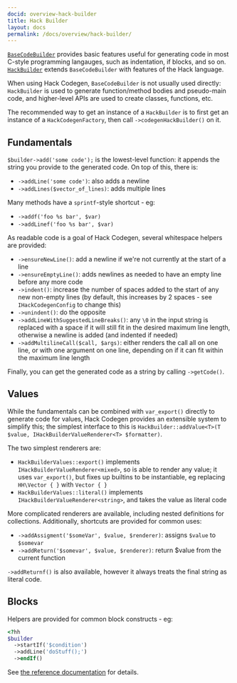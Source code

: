 ```yaml
---
docid: overview-hack-builder
title: Hack Builder
layout: docs
permalink: /docs/overview/hack-builder/
---
```


[`BaseCodeBuilder`](https://github.com/hhvm/hack-codegen/blob/master/src/BaseCodeBuilder.php)
provides basic features useful for generating code in most C-style programming langauges, such as
indentation, if blocks, and so on.
[`HackBuilder`](https://github.com/hhvm/hack-codegen/blob/master/src/HackBuilder.php) extends
`BaseCodeBuilder` with features of the Hack language.

When using Hack Codegen, `BaseCodeBuilder` is not usually used directly: `HackBuilder` is used to
generate function/method bodies and pseudo-main code, and higher-level APIs are used to create
classes, functions, etc.

The recommended way to get an instance of a `HackBuilder` is to first get an instance of a
`HackCodegenFactory`, then call `->codegenHackBuilder()` on it.

Fundamentals
------------

`$builder->add('some code');` is the lowest-level function: it appends the string you provide to
the generated code. On top of this, there is:

 - `->addLine('some code')`: also adds a newline
 - `->addLines($vector_of_lines)`: adds multiple lines

Many methods have a `sprintf`-style shortcut - eg:

 - `->addf('foo %s bar', $var)`
 - `->addLinef('foo %s bar', $var)`

As readable code is a goal of Hack Codegen, several whitespace helpers are provided:

 - `->ensureNewLine()`: add a newline if we're not currently at the start of a line
 - `->ensureEmptyLine()`: adds newlines as needed to have an empty line before any more code
 - `->indent()`: increase the number of spaces added to the start of any new non-empty lines
   (by default, this increases by 2 spaces - see `IHackCodegenConfig` to change this)
 - `->unindent()`: do the opposite
 - `->addLineWithSuggestedLineBreaks()`: any `\0` in the input string is replaced with a
   space if it will still fit in the desired maximum line length, otherwise a newline is
   added (and indented if needed)
 - `->addMultilineCall($call, $args)`: either renders the call all on one line, or with
   one argument on one line, depending on if it can fit within the maximum line length

Finally, you can get the generated code as a string by calling `->getCode()`.

Values
------

While the fundamentals can be combined with `var_export()` directly to generate code
for values, Hack Codegen provides an extensible system to simplify this; the simplest
interface to this is
`HackBuilder::addValue<T>(T $value, IHackBuilderValueRenderer<T> $formatter)`.

The two simplest renderers are:

 - `HackBuilderValues::export()` implements `IHackBuilderValueRenderer<mixed>`, so is able
   to render any value; it uses `var_export()`, but fixes up builtins to be instantiable,
   eg replacing `HH\Vector { }` with `Vector { }`
 - `HackBuilderValues::literal()` implements `IHackBuilderValueRenderer<string>`, and
   takes the value as literal code

More complicated renderers are available, including nested definitions for collections.
Additionally, shortcuts are provided for common uses:

 - `->addAssigment('$someVar', $value, $renderer)`: assigns `$value` to `$somevar`
 - `->addReturn('$somevar', $value, $renderer)`: return $value from the current function

`->addReturnf()` is also available, however it always treats the final string as literal code.

Blocks
------

Helpers are provided for common block constructs - eg:

``` php
<?hh
$builder
  ->startIf('$condition')
  ->addLine('doStuff();')
  ->endIf()
```

See [the reference documentation](/hack-codegen/docs/hack-builder/blocks/) for details.
